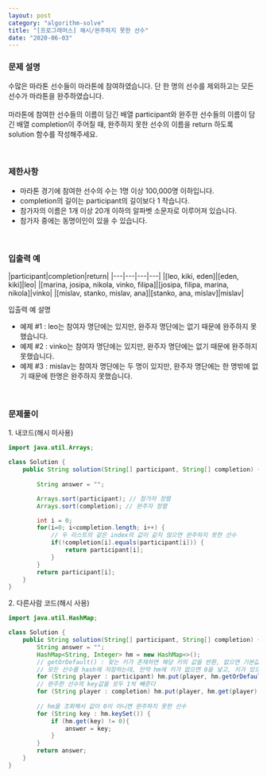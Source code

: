 ```yaml
---
layout: post
category: "algorithm-solve"
title: "[프로그래머스] 해시/완주하지 못한 선수"
date: "2020-06-03"
---
```


### 문제 설명
수많은 마라톤 선수들이 마라톤에 참여하였습니다. 단 한 명의 선수를 제외하고는 모든 선수가 마라톤을 완주하였습니다.<br>
<br>
마라톤에 참여한 선수들의 이름이 담긴 배열 participant와 완주한 선수들의 이름이 담긴 배열 completion이 주어질 때, 완주하지 못한 선수의 이름을 return 하도록 solution 함수를 작성해주세요.

<br>

### 제한사항
- 마라톤 경기에 참여한 선수의 수는 1명 이상 100,000명 이하입니다.
- completion의 길이는 participant의 길이보다 1 작습니다.
- 참가자의 이름은 1개 이상 20개 이하의 알파벳 소문자로 이루어져 있습니다.
- 참가자 중에는 동명이인이 있을 수 있습니다.

<br>

### 입출력 예

|participant|completion|return|
|---|---|---|---|
|[leo, kiki, eden]|[eden, kiki]|leo|
|[marina, josipa, nikola, vinko, filipa]|[josipa, filipa, marina, nikola]|vinko|
|[mislav, stanko, mislav, ana]|[stanko, ana, mislav]|mislav|

입출력 예 설명<br>
- 예제 #1 : leo는 참여자 명단에는 있지만, 완주자 명단에는 없기 때문에 완주하지 못했습니다.
- 예제 #2 : vinko는 참여자 명단에는 있지만, 완주자 명단에는 없기 때문에 완주하지 못했습니다.
- 예제 #3 : mislav는 참여자 명단에는 두 명이 있지만, 완주자 명단에는 한 명밖에 없기 때문에 한명은 완주하지 못했습니다.

<br>

### 문제풀이

1\. 내코드(해시 미사용)
```java
import java.util.Arrays;

class Solution {
    public String solution(String[] participant, String[] completion) {
        
        String answer = "";

        Arrays.sort(participant); // 참가자 정렬
        Arrays.sort(completion); // 완주자 정렬

        int i = 0;
        for(i=0; i<completion.length; i++) {
            // 두 리스트의 같은 index의 값이 같지 않으면 완주하지 못한 선수
            if(!completion[i].equals(participant[i])) {
                return participant[i];
            }
        }
        return participant[i];
    }
}
```
2\. 다른사람 코드(해시 사용)
```java
import java.util.HashMap;

class Solution {
    public String solution(String[] participant, String[] completion) {
        String answer = "";
        HashMap<String, Integer> hm = new HashMap<>();
        // getOrDefault() : 찾는 키가 존재하면 해당 키의 값을 반환, 없으면 기본값을 반환
        // 모든 선수를 hash에 저장하는데, 만약 hm에 키가 없으면 0을 넣고, 키가 있으면 1을 더함
        for (String player : participant) hm.put(player, hm.getOrDefault(player, 0) + 1);
        // 완주한 선수의 key값을 모두 1씩 빼준다 
        for (String player : completion) hm.put(player, hm.get(player) - 1);
   
        // hm을 조회해서 값이 0이 아니면 완주하지 못한 선수
        for (String key : hm.keySet()) {
            if (hm.get(key) != 0){
                answer = key;
            }
        }
        return answer;
    }
}
```